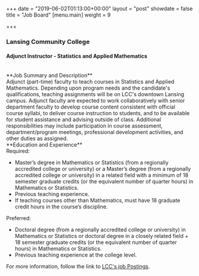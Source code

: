 +++
date = "2019-06-02T01:13:00+00:00"
layout = "post"
showdate = false
title = "Job Board"
[menu.main]
weight = 9

+++
### Lansing Community College
#### Adjunct Instructor - Statistics and Applied Mathematics

<br>
**Job Summary and Description**<br>
Adjunct (part-time) faculty to teach courses in Statistics and Applied Mathematics. Depending upon program needs and the candidate's qualifications, teaching assignments will be on LCC's downtown Lansing campus. Adjunct faculty are expected to work collaboratively with senior department faculty to develop course content consistent with official course syllabi, to deliver course instruction to students, and to be available for student assistance and advising outside of class. Additional responsibilities may include participation in course assessment, department/program meetings, professional development activities, and other duties as assigned.

<br>
**Education and Experience**<br>
Required:<br>
<ul>
 <li>Master’s degree in Mathematics or Statistics (from a regionally accredited college or university) or a Master’s degree (from a regionally accredited college or university) in a related field with a minimum of 18 semester graduate credits (or the equivalent number of quarter hours) in Mathematics or Statistics.</li>
 <li>Previous teaching experience.</li>
 <li>If teaching courses other than Mathematics, must have 18 graduate credit hours in the course’s discipline.</li></ul>
 
Preferred:<br>
<ul>
 <li>Doctoral degree (from a regionally accredited college or university) in Mathematics or Statistics or doctoral degree in a closely related field + 18 semester graduate credits (or the equivalent number of quarter hours) in Mathematics or Statistics.</li>
 <li>Previous teaching experience at the college level.</li></ul>
 
For more information, follow the link to <a href="https://lcc.csod.com/ux/ats/careersite/2/home/requisition/893?c=lcc">LCC's job Postings</a>.
